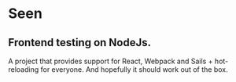 # Seen
## Frontend testing on NodeJs.
A  project that provides support for React, Webpack and Sails + hot-reloading for everyone.
And hopefully it should work out of the box.
